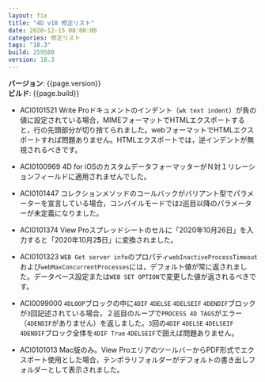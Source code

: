 ```yaml
---
layout: fix
title: "4D v18 修正リスト"
date: 2020-12-15 08:00:00
categories: 修正リスト
tags: "18.3"
build: 259580
version: 18.3
---
```


**バージョン**: {{page.version}}  
**ビルド**: {{page.build}}  

* ACI0101521 Write Proドキュメントのインデント（`wk text indent`）が負の値に設定されている場合，MIMEフォーマットでHTMLエクスポートすると，行の先頭部分が切り捨てられました。webフォーマットでHTMLエクスポートすれば問題ありません。HTMLエクスポートでは，逆インデントが無視されるべきです。

* ACI0100969 4D for iOSのカスタムデータフォーマッターがＮ対１リレーションフィールドに適用されませんでした。

* ACI0101447 コレクションメソッドのコールバックがバリアント型でパラメーターを宣言している場合，コンパイルモードでは`2`巡目以降のパラメーターが未定義になりました。

* ACI0101374 View Proスプレッドシートのセルに「2020年10月26日」を入力すると「2020年10月2**5**日」に変換されました。

* ACI0101323 `WEB Get server info`のプロパティ`webInactiveProcessTimeout`および`webMaxConcurrentProcesses`には，デフォルト値が常に返されました。データベース設定または`WEB SET OPTION`で変更した値が返されるべきです。

* ACI0099000 `4DLOOP`ブロックの中に`4DIF` `4DELSE` `4DELSEIF` `4DENDIF`ブロックが`3`回記述されている場合，２巡目のループで`PROCESS 4D TAGS`がエラー（`4DENDIF`がありません）を返しました。`3`回の`4DIF` `4DELSE` `4DELSEIF` `4DENDIF`ブロック全体を`4DIF True` `4DELSEIF`で囲えば問題ありません。

* ACI0101013 Mac版のみ。View ProエリアのツールバーからPDF形式でエクスポート使用とした場合，テンポラリフォルダーがデフォルトの書き出しフォルダーとして表示されました。
